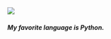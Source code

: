 <a href="https://github.com/anuraghazra/github-readme-stats">
  <img align="left" src="https://github-readme-stats.vercel.app/api?username=ForestSeo&count_private=true&show_icons=true">
</a>
<br>
<h5>My favorite language is Python.</h5>
